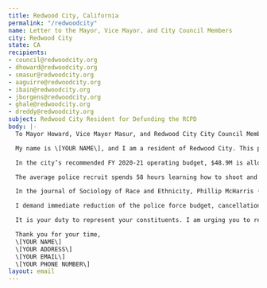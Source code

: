 ```yaml
---
title: Redwood City, California
permalink: "/redwoodcity"
name: Letter to the Mayor, Vice Mayor, and City Council Members
city: Redwood City
state: CA
recipients:
- council@redwoodcity.org
- dhoward@redwoodcity.org
- smasur@redwoodcity.org
- aaguirre@redwoodcity.org
- ibain@redwoodcity.org
- jborgens@redwoodcity.org
- ghale@redwoodcity.org
- dreddy@redwoodcity.org
subject: Redwood City Resident for Defunding the RCPD
body: |-
  To Mayor Howard, Vice Mayor Masur, and Redwood City City Council Members,

  My name is \[YOUR NAME\], and I am a resident of Redwood City. This past week, our nation and community have been gripped by protests calling for an end to racism and anti-Blackness and a complete overhaul in our approach to criminal justice in America. I am writing to demand real change to the Redwood City criminal justice system.

  In the city’s recommended FY 2020-21 operating budget, $48.9M is allocated to the police, up from $46.5M in the FY 2019-20 budget. In comparison, the recommended budget only allocates $480k to affordable housing. Research shows that a living wage, access to health services and treatment including mental health services, educational opportunity, and stable housing are far more successful at promoting safe and equitable communities than punitive systems like police or prisons.

  The average police recruit spends 58 hours learning how to shoot and only 8 hours learning how to de-escalate (Source: Campaign Zero). They are not trained or equipped to react to the vast majority of crises. In our own city just last year, RCPD shot Kyle Hart, who was suffering a mental health crisis. Despite their de-escalation training, the two officers involved didn’t even try to de-escalate the situation, resulting in the death of a 33-year-old father of two young children.

  In the journal of Sociology of Race and Ethnicity, Phillip McHarris (PhD candidate at Yale focusing on race) argues that we must work towards a reality in which healthcare workers and emergency response teams handle substance abuse, domestic violence, homelessness, or mental health cases. Policies to “improve the police” are not enough, as there’s no evidence that implicit bias training or community relations initiatives help with reducing the abuses of policing (Sources: The Nation, The Atlantic). We need to reimagine public safety to prioritize alternatives to conflict rather than defaulting to violence.

  I demand immediate reduction of the police force budget, cancellation of cadet classes, demilitarization of our forces, and reallocation of funds from police to community-led health and safety strategies. We should redirect police funding to efforts that are actually proven to reduce crime, such as affordable housing, shelters, and mental health services. Redwood City should support community wellbeing, rather than empowering the police forces that tear our community apart. Police reforms, such as de-escalation training, was not enough to save Kyle Hart and is not enough to protect our community.

  It is your duty to represent your constituents. I am urging you to revise the Redwood City recommended operating budget for FY 2020-21, and to increase funds to non-punitive community efforts.

  Thank you for your time,
  \[YOUR NAME\]
  \[YOUR ADDRESS\]
  \[YOUR EMAIL\]
  \[YOUR PHONE NUMBER\]
layout: email
---
```


